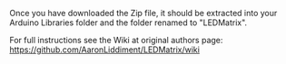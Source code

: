 Once you have downloaded the Zip file, it should be extracted into your Arduino Libraries folder and the folder renamed to "LEDMatrix".

For full instructions see the Wiki at original authors page: https://github.com/AaronLiddiment/LEDMatrix/wiki
